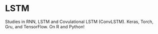 # LSTM
Studies in RNN, LSTM and Covulational LSTM (ConvLSTM). Keras, Torch, Gru, and TensorFlow. On R and Python!
